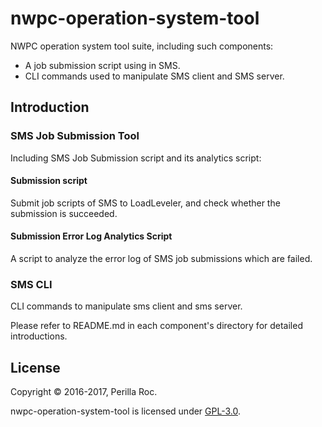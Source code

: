 nwpc-operation-system-tool
=====

NWPC operation system tool suite, including such components:

* A job submission script using in SMS.
* CLI commands used to manipulate SMS client and SMS server.

Introduction
----

### SMS Job Submission Tool

Including SMS Job Submission script and its analytics script:

#### Submission script

Submit job scripts of SMS to LoadLeveler, and check whether the submission is succeeded.

#### Submission Error Log Analytics Script

A script to analyze the error log of SMS job submissions which are failed.

### SMS CLI

CLI commands to manipulate sms client and sms server.

Please refer to README.md in each component's directory for detailed introductions.

License
-------

Copyright &copy; 2016-2017, Perilla Roc.

nwpc-operation-system-tool is licensed under [GPL-3.0](#).

[GPL-3.0]: http://www.gnu.org/licenses/gpl-3.0.en.html
